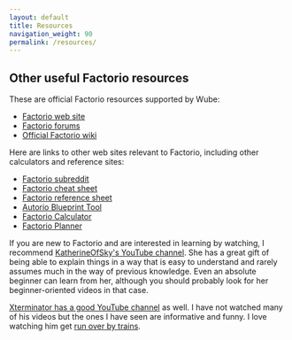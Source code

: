 ```yaml
---
layout: default
title: Resources
navigation_weight: 90
permalink: /resources/
---
```


## Other useful Factorio resources

These are official Factorio resources supported by Wube:

* [Factorio web site](https://www.factorio.com/)
* [Factorio forums](https://forums.factorio.com/)
* [Official Factorio wiki](https://wiki.factorio.com/)

Here are links to other web sites relevant to Factorio, including other calculators and reference sites:

* [Factorio subreddit](https://www.reddit.com/r/factorio/)
* [Factorio cheat sheet](https://factoriocheatsheet.com/)
* [Factorio reference sheet](http://referencio.info/)
* [Autorio Blueprint Tool](http://autotorio.com/blueprint)
* [Factorio Calculator](https://kirkmcdonald.github.io/)
* [Factorio Planner](https://doomeer.com/factorio/)

If you are new to Factorio and are interested in learning by watching, I recommend [KatherineOfSky's YouTube channel](https://www.youtube.com/channel/UCTIV3KbAvaGEyNjoMoNaGtQ). She has a great gift of being able to explain things in a way that is easy to understand and rarely assumes much in the way of previous knowledge. Even an absolute beginner can learn from her, although you should probably look for her beginner-oriented videos in that case.

[Xterminator has a good YouTube channel](https://www.youtube.com/channel/UC5StrkKVnU2xkjV0mVJ9yTw) as well. I have not watched many of his videos but the ones I have seen are informative and funny. I love watching him get [run over by trains](https://www.youtube.com/watch?v=o2M8WrEtosI).
